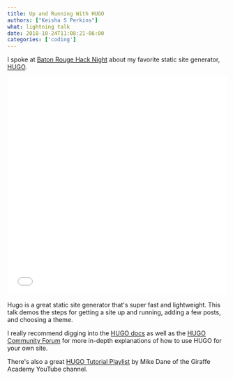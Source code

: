 ```yaml
---
title: Up and Running With HUGO
authors: ["Keisha S Perkins"]
what: lightning talk
date: 2018-10-24T11:08:21-06:00
categories: ['coding']
---
```




I spoke at <a target="_blank" href="https://www.facebook.com/groups/brhacknight/">Baton Rouge Hack Night</a> about my favorite static site generator, <a target="_blank" href="https://gohugo.io">HUGO</a>. 

<iframe src="//slides.com/kayesspea/getting-started-with-hugo/embed" style="width: 100%; min-height:500px" scrolling="no" frameborder="0" webkitallowfullscreen mozallowfullscreen allowfullscreen></iframe>

<p>Hugo is a great static site generator that's super fast and lightweight. This talk demos the steps for getting a site up and running, adding a few posts, and choosing a theme. 
</p>

<p>I really recommend digging into the <a href="https://gohugo.io/documentation">HUGO docs</a> as well as the <a href="https://discourse.gohugo.io">HUGO Community Forum</a> for more in-depth explanations of how to use HUGO for your own site.

</p> <p>There's also a great <a href="https://www.youtube.com/playlist?list=PLLAZ4kZ9dFpOnyRlyS-liKL5ReHDcj4G3">HUGO Tutorial Playlist</a> by Mike Dane of the Giraffe Academy YouTube channel. </p>

